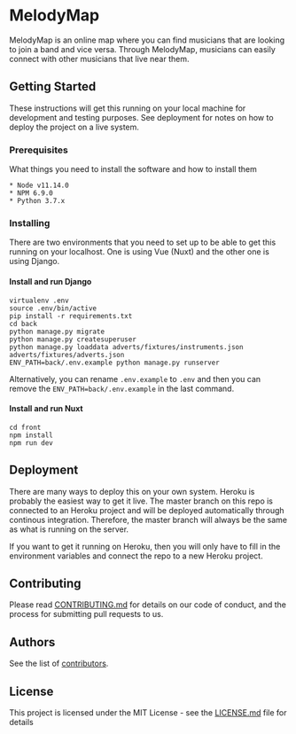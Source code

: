 # MelodyMap

MelodyMap is an online map where you can find musicians that are looking to join a band and vice versa. Through MelodyMap, musicians can easily connect with other musicians that live near them.

## Getting Started

These instructions will get this running on your local machine for development and testing purposes. See deployment for notes on how to deploy the project on a live system.

### Prerequisites

What things you need to install the software and how to install them

```
* Node v11.14.0
* NPM 6.9.0
* Python 3.7.x
```

### Installing

There are two environments that you need to set up to be able to get this running on your localhost. One is using Vue (Nuxt) and the other one is using Django. 

#### Install and run Django

```
virtualenv .env
source .env/bin/active
pip install -r requirements.txt
cd back
python manage.py migrate
python manage.py createsuperuser
python manage.py loaddata adverts/fixtures/instruments.json adverts/fixtures/adverts.json
ENV_PATH=back/.env.example python manage.py runserver
```
Alternatively, you can rename `.env.example` to `.env` and then you can remove the `ENV_PATH=back/.env.example` in the last command.

#### Install and run Nuxt

```
cd front
npm install
npm run dev
```

## Deployment

There are many ways to deploy this on your own system. Heroku is probably the easiest way to get it live. The master branch on this repo is connected to an Heroku project and will be deployed automatically through continous integration. Therefore, the master branch will always be the same as what is running on the server.

If you want to get it running on Heroku, then you will only have to fill in the environment variables and connect the repo to a new Heroku project.

## Contributing

Please read [CONTRIBUTING.md](https://gist.github.com/PurpleBooth/b24679402957c63ec426) for details on our code of conduct, and the process for submitting pull requests to us.

## Authors

See the list of [contributors](https://github.com/GDay/MelodyMap/graphs/contributors).

## License

This project is licensed under the MIT License - see the [LICENSE.md](LICENSE.md) file for details
